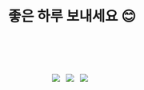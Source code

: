 <h1 align="center">좋은 하루 보내세요 😊</h1>

<!-- <hr></hr>
<h3>Github State</h3>
<br></br>
<a href="s" >
  <img src="https://github-readme-stats.vercel.app/api?username=ogaeng1&theme=tokyonight&show_icons=true" width="450" height="200" />
</a>
<a href="s">
  <img src="https://github-readme-stats.vercel.app/api/top-langs/?username=ogaeng1&exclude_repo=ogaeng1.github.io&layout=compact&theme=tokyonight" width="450"
  height="200" />
</a>
<br></br>
<hr></hr>
<br></br> -->
<br></br>

</br>
<p align="center">
<img src="https://img.shields.io/badge/Next.js-000000?style=flat-square&logo=nextdotjs&logoColor=white"/></a> &nbsp
<img src="https://img.shields.io/badge/TypeScript-3178C6?style=flat-square&logo=TypeScript&logoColor=white"/></a> &nbsp
<img src="https://img.shields.io/badge/tailwindcss-06B6D4?style=flat-square&logo=Tailwindcss&logoColor=white"/></a> &nbsp
</p>
